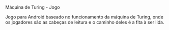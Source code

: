 Máquina de Turing - Jogo

Jogo para Android baseado no funcionamento da máquina de Turing, onde os jogadores são as cabeças de leitura e o caminho deles é a fita à ser lida.
